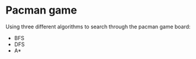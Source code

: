 # Pacman game
Using three different algorithms to search through the pacman game board:
- BFS
- DFS
- A*